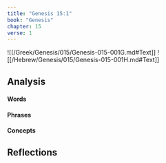 ```yaml
---
title: "Genesis 15:1"
book: "Genesis"
chapter: 15
verse: 1
---
```

![[/Greek/Genesis/015/Genesis-015-001G.md#Text]]
![[/Hebrew/Genesis/015/Genesis-015-001H.md#Text]]

## Analysis

#### Words

#### Phrases

#### Concepts

## Reflections
